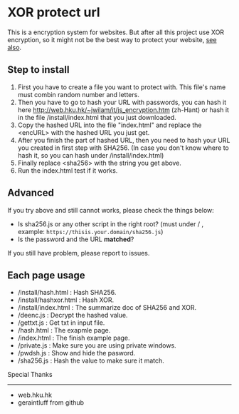 # XOR protect url
 This is a encryption system for websites. But after all this project use XOR encryption, so it might not be the best way to protect your website, [see also](https://en.wikipedia.org/wiki/XOR_cipher#Use_and_security "Wikipedia-XOR cipher security"). 
 
Step to install
----
1. First you have to create a file you want to protect with. This file's name must combin random number and letters.
2. Then you have to go to hash your URL with passwords, you can hash it here <http://web.hku.hk/~jwilam/it/js_encryption.htm> (zh-Hant) or hash it in the file /install/index.html that you just downloaded.
3. Copy the hashed URL into the file "index.html" and replace the \<encURL\> with the hashed URL you just get.
4. After you finish the part of hashed URL, then you need to hash your URL you created in first step with SHA256. (In case you don't know where to hash it, so you can hash under /install/index.html)
5. Finally replace \<sha256\> with the string you get above.
6. Run the index.html test if it works.

Advanced
----
 If you try above and still cannot works, please check the things below:
 
 - Is sha256.js or any other script in the right root? (must under / , example: ``` https://thisis.your.domain/sha256.js ```)
 - Is the password and the URL **matched**?
 
If you still have problem, please report to issues.

Each page usage
----
- /install/hash.html : Hash SHA256.
- /install/hashxor.html : Hash XOR.
- /install/index.html : The summarize doc of SHA256 and XOR.
- /deenc.js : Decrypt the hashed value.
- /gettxt.js : Get txt in input file.
- /hash.html : The exapmle page.
- /index.html : The finish example page.
- /private.js : Make sure you are using private windows.
- /pwdsh.js : Show and hide the pasword.
- /sha256.js : Hash the value to make sure it match.

Special Thanks
 
----
 
- web.hku.hk
- geraintluff from github
